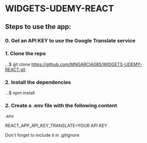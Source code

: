 # WIDGETS-UDEMY-REACT

## Steps to use the app:

### 0. Get an API KEY to use the Google Translate service

### 1. Clone the repo

...$ git clone https://github.com/MNGARCIA085/WIDGETS-UDEMY-REACT.git

### 2. Install the dependencies

...$ npm install

### 2. Create a .env file with the following content

.env

REACT_APP_API_KEY_TRANSLATE=YOUR API KEY

Don´t forget to include it in .gitignore
